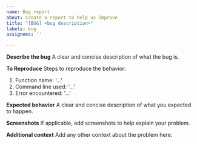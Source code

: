 ```yaml
---
name: Bug report
about: Create a report to help us improve
title: "[BUG] <bug description>"
labels: bug
assignees: ''

---
```


**Describe the bug**
A clear and concise description of what the bug is.

**To Reproduce**
Steps to reproduce the behavior:
1. Function name: '...'
2. Command line used: '...'
3. Error encountered: '...'

**Expected behavior**
A clear and concise description of what you expected to happen.

**Screenshots**
If applicable, add screenshots to help explain your problem.

**Additional context**
Add any other context about the problem here.
